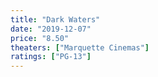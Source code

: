```yaml
---
title: "Dark Waters"
date: "2019-12-07"
price: "8.50"
theaters: ["Marquette Cinemas"]
ratings: ["PG-13"]
---
```

